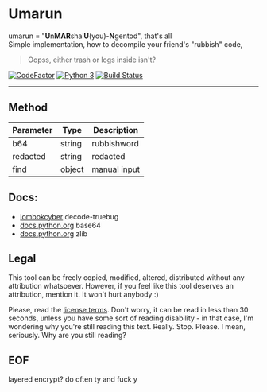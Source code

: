 # Umarun
umarun = "**U**n**MAR**shal**U**(you)-**N**gentod", that's all  
Simple implementation, how to decompile your friend's "rubbish" code, 

> Oopss, either trash or logs inside isn't?  

[![CodeFactor](https://www.codefactor.io/repository/github/sinkaroid/Umarun/badge)](https://www.codefactor.io/repository/github/sinkaroid/Umarun) [![Python 3](https://pyup.io/repos/github/sinkaroid/umarun/python-3-shield.svg)](https://pyup.io/repos/github/sinkaroid/umarun/) [![Build Status](https://travis-ci.com/Sinkaroid/Umarun.svg?branch=master)](https://travis-ci.com/Sinkaroid/Umarun)  

-----

## Method
| Parameter | Type | Description |
| --- | --- | --- |
| b64       | string | rubbishword     |
| redacted  | string | redacted        |
| find      | object | manual input    |
  
## Docs:
- [lombokcyber](http://lombokcyber.com/en/detools/decode-truebug) decode-truebug
- [docs.python.org](https://docs.python.org/3/library/base64.html) base64
- [docs.python.org](https://docs.python.org/3/library/zlib.html) zlib

## Legal

This tool can be freely copied, modified, altered, distributed without any attribution whatsoever. However, if you feel like this tool deserves an attribution, mention it. It won't hurt anybody :)

Please, read the [license terms](/LICENSE). Don't worry, it can be read in less than 30 seconds, unless you have some sort of reading disability - in that case, I'm wondering why you're still reading this text. Really. Stop. Please. I mean, seriously. Why are you still reading?

## EOF
layered encrypt? do often ty and fuck y